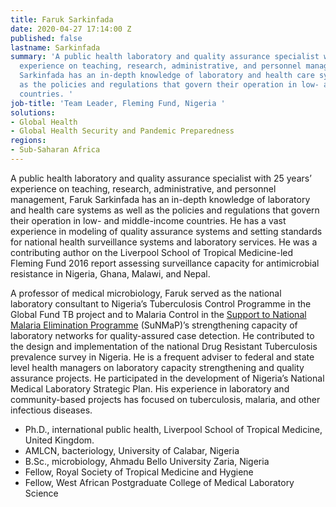 ```yaml
---
title: Faruk Sarkinfada
date: 2020-04-27 17:14:00 Z
published: false
lastname: Sarkinfada
summary: 'A public health laboratory and quality assurance specialist with 25 years’
  experience on teaching, research, administrative, and personnel management, Faruk
  Sarkinfada has an in-depth knowledge of laboratory and health care systems as well
  as the policies and regulations that govern their operation in low- and middle-income
  countries. '
job-title: 'Team Leader, Fleming Fund, Nigeria '
solutions:
- Global Health
- Global Health Security and Pandemic Preparedness
regions:
- Sub-Saharan Africa
---
```


A public health laboratory and quality assurance specialist with 25 years’ experience on teaching, research, administrative, and personnel management, Faruk Sarkinfada has an in-depth knowledge of laboratory and health care systems as well as the policies and regulations that govern their operation in low- and middle-income countries. He has a vast experience in modeling of quality assurance systems and setting standards for national health surveillance systems and laboratory services. He was a contributing author on the Liverpool School of Tropical Medicine-led Fleming Fund 2016 report assessing surveillance capacity for antimicrobial resistance in Nigeria, Ghana, Malawi, and Nepal. 

A professor of medical microbiology, Faruk served as the national laboratory consultant to Nigeria’s Tuberculosis Control Programme in the Global Fund TB project and to Malaria Control in the [Support to National Malaria Elimination Programme](https://www.dai.com/our-work/projects/nigeria-support-to-national-malaria-elimination-programme-sunmap) (SuNMaP)’s strengthening capacity of laboratory networks for quality-assured case detection. He contributed to the design and implementation of the national Drug Resistant Tuberculosis prevalence survey in Nigeria. He is a frequent adviser to federal and state level health managers on laboratory capacity strengthening and quality assurance projects. He participated in the development of Nigeria’s National Medical Laboratory Strategic Plan. His experience in laboratory and community-based projects has focused on tuberculosis, malaria, and other infectious diseases.

* Ph.D., international public health, Liverpool School of Tropical Medicine, United Kingdom.
* AMLCN, bacteriology, University of Calabar, Nigeria
* B.Sc., microbiology, Ahmadu Bello University Zaria, Nigeria
* Fellow, Royal Society of Tropical Medicine and Hygiene
* Fellow, West African Postgraduate College of Medical Laboratory Science